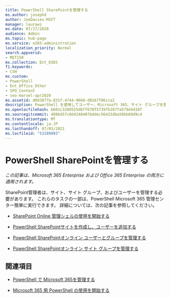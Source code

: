 ```yaml
---
title: PowerShell SharePointを管理する
ms.author: josephd
author: JoeDavies-MSFT
manager: laurawi
ms.date: 07/17/2020
audience: Admin
ms.topic: hub-page
ms.service: o365-administration
localization_priority: Normal
search.appverid:
- MET150
ms.collection: Ent_O365
f1.keywords:
- CSH
ms.custom:
- PowerShell
- Ent_Office_Other
- SPO_Content
- seo-marvel-apr2020
ms.assetid: d0d3877a-831f-4744-96b0-d8167f06cca2
description: PowerShell を使用してユーザー、Microsoft 365、サイト グループを管理する方法について説明します。
ms.openlocfilehash: b601c3280555d6ff670f5739fb107fa579d4410f
ms.sourcegitcommit: 4886457c0d4248407bddec56425dba50bb60d9c4
ms.translationtype: MT
ms.contentlocale: ja-JP
ms.lasthandoff: 07/03/2021
ms.locfileid: "53289093"
---
```

# <a name="manage-sharepoint-with-powershell"></a>PowerShell SharePointを管理する

*この記事は、Microsoft 365 Enterprise および Office 365 Enterprise の両方に適用されます。*

SharePoint管理者は、サイト、サイト グループ、およびユーザーを管理する必要があります。 これらのタスクの一部は、PowerShell Microsoft 365 管理センター簡単に実行できます。 詳細については、次の記事を参照してください。

- [SharePoint Online 管理シェルの使用を開始する](/powershell/sharepoint/sharepoint-online/connect-sharepoint-online)

- [PowerShell SharePointサイトを作成し、ユーザーを追加する](create-sharepoint-sites-and-add-users-with-powershell.md)

- [PowerShell SharePointオンライン ユーザーとグループを管理する](manage-sharepoint-users-and-groups-with-powershell.md)

- [PowerShell SharePointオンライン サイト グループを管理する](manage-sharepoint-site-groups-with-powershell.md)

## <a name="see-also"></a>関連項目

- [PowerShell で Microsoft 365を管理する](manage-microsoft-365-with-microsoft-365-powershell.md)

- [Microsoft 365 用 PowerShell の使用を開始する](getting-started-with-microsoft-365-powershell.md)
